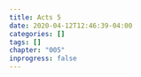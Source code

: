 ```yaml
---
title: Acts 5
date: 2020-04-12T12:46:39-04:00
categories: []
tags: []
chapter: "005"
inprogress: false
---
```


